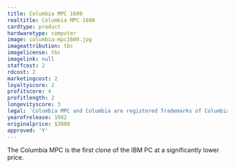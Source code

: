 ```yaml
---
title: Columbia MPC 1600
realtitle: Columbia MPC 1600
cardtype: product
hardwaretype: computer
image: columbia-mpc1600.jpg
imageattribution: tbc
imagelicense: tbc
imagelink: null
staffcost: 2
rdcost: 2
marketingcost: 2
loyaltyscore: 2
profitscore: 4
profitlength: 2
longevityscore: 3
legal: 'Columbia MPC and Columbia are registered Trademarks of Columbia Data Products, Inc.'
yearofrelease: 1982
originalprice: $3000
approved: 'Y'
---
```


The Columbia MPC is the first clone of the IBM PC at a significantly lower price.
